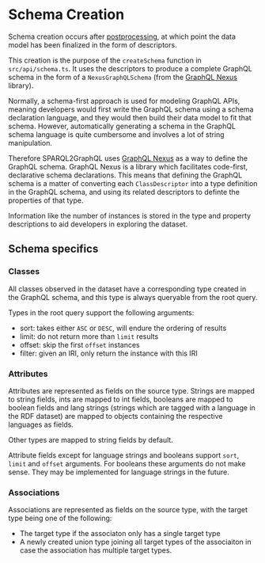 # Schema Creation

Schema creation occurs after [postprocessing](postprocessing.md),
at which point the data model has been finalized in the form of
descriptors.

This creation is the purpose of the `createSchema` function in
`src/api/schema.ts`. It uses the descriptors to produce a complete
GraphQL schema in the form of a `NexusGraphQLSchema` (from the
[GraphQL Nexus](https://nexusjs.org/) library).

Normally, a schema-first approach is used for modeling GraphQL APIs,
meaning developers would first write the GraphQL schema using a schema
declaration language, and they would then build their data model
to fit that schema. However, automatically generating a schema
in the GraphQL schema language is quite cumbersome and involves
a lot of string manipulation.

Therefore SPARQL2GraphQL uses [GraphQL Nexus](https://nexusjs.org/)
as a way to define the GraphQL schema. GraphQL Nexus is a library which
facilitates code-first, declarative schema declarations. This means that
defining the GraphQL schema is a matter of converting each `ClassDescriptor`
into a type definition in the GraphQL schema, and using
its related descriptors to definte the properties of that type.

Information like the number of instances is stored in the type
and property descriptions to aid developers in exploring the dataset.

## Schema specifics

### Classes

All classes observed in the dataset have a corresponding type created
in the GraphQL schema, and this type is always queryable from the root
query.

Types in the root query support the following arguments:

- sort: takes either `ASC` or `DESC`, will endure the ordering of results
- limit: do not return more than `limit` results
- offset: skip the first `offset` instances
- filter: given an IRI, only return the instance with this IRI

### Attributes

Attributes are represented as fields on the source type.
Strings are mapped to string fields, ints are mapped to int fields,
booleans are mapped to boolean fields and lang strings (strings which
are tagged with a language in the RDF dataset) are mapped to objects
containing the respective languages as fields.

Other types are mapped to string fields by default.

Attribute fields except for language strings and booleans support `sort`,
`limit` and `offset` arguments. For booleans these arguments do not make sense.
They may be implemented for language strings in the future.

### Associations

Associations are represented as fields on the source type,
with the target type being one of the following:

- The target type if the associaton only has a single target type
- A newly created union type joining all target types of the associaiton
in case the association has multiple target types.
